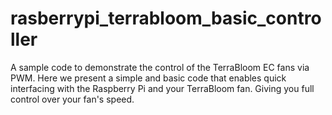 # rasberrypi_terrabloom_basic_controller
A sample code to demonstrate the control of the TerraBloom EC fans via PWM. Here we present a simple and basic code that enables quick interfacing with the Raspberry Pi and your TerraBloom fan. Giving you full control over your fan's speed. 

